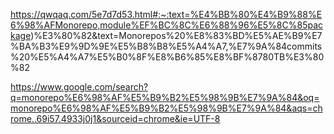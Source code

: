 https://qwqaq.com/5e7d7d53.html#:~:text=%E4%BB%80%E4%B9%88%E6%98%AFMonorepo,module%EF%BC%8C%E6%88%96%E5%8C%85package)%E3%80%82&text=Monorepos%20%E8%83%BD%E5%AE%B9%E7%BA%B3%E9%9D%9E%E5%B8%B8%E5%A4%A7,%E7%9A%84commits%20%E5%A4%A7%E5%B0%8F%E8%B6%85%E8%BF%8780TB%E3%80%82

https://www.google.com/search?q=monorepo%E6%98%AF%E5%B9%B2%E5%98%9B%E7%9A%84&oq=monorepo%E6%98%AF%E5%B9%B2%E5%98%9B%E7%9A%84&aqs=chrome..69i57.4933j0j1&sourceid=chrome&ie=UTF-8
